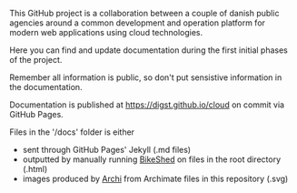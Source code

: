 This GitHub project is a collaboration between a couple of danish public agencies around a common development and 
operation platform for modern web applications using cloud technologies. 

Here you can find and update documentation during the first initial phases of the project. 

Remember all information is public, so don't put sensistive information in the documentation. 

Documentation is published at https://digst.github.io/cloud on commit via GitHub Pages.

Files in the '/docs' folder is either 
 - sent through GitHub Pages' Jekyll (.md files)
 - outputted by manually running [BikeShed](https://tabatkins.github.io/bikeshed/) on files in the root directory (.html) 
 - images produced by [Archi](https://www.archimatetool.com/) from Archimate files in this repository (.svg)
 
